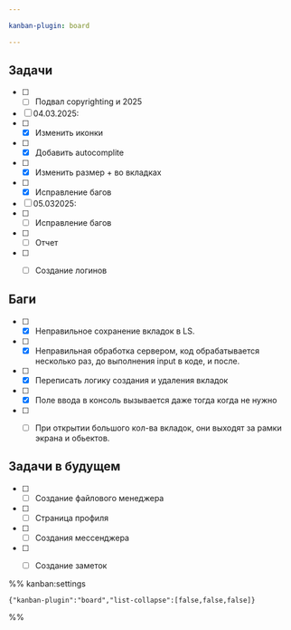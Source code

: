 ```yaml
---

kanban-plugin: board

---
```


## Задачи

- [ ] - [ ] Подвал copyrighting и 2025
- [ ] 04.03.2025:
- [ ] - [x] Изменить иконки
- [ ] - [x] Добавить autocomplite
- [ ] - [x] Изменить размер + во вкладках
- [ ] - [x] Исправление багов
- [ ] 05.032025:
- [ ] - [ ] Исправление багов
- [ ] - [ ] Отчет
- [ ] - [ ] Создание логинов


## Баги

- [ ] - [x] Неправильное сохранение вкладок в LS.
- [ ] - [x] Неправильная обработка сервером, код обрабатывается несколько раз, до выполнения input в коде, и после.
- [ ] - [x] Переписать логику создания и удаления вкладок
- [ ] - [x] Поле ввода в консоль вызывается даже тогда когда не нужно
- [ ] - [ ] При открытии большого кол-ва вкладок, они выходят за рамки экрана и обьектов.


## Задачи в будущем

- [ ] - [ ] Создание файлового менеджера
- [ ] - [ ] Страница профиля
- [ ] - [ ] Создания мессенджера
- [ ] - [ ] Создание заметок




%% kanban:settings
```
{"kanban-plugin":"board","list-collapse":[false,false,false]}
```
%%